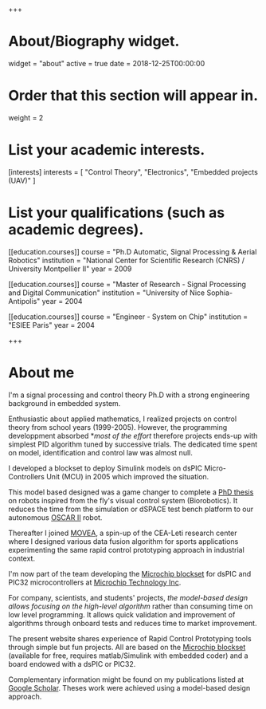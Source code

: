 +++
# About/Biography widget.
widget = "about"
active = true
date = 2018-12-25T00:00:00

# Order that this section will appear in.
weight = 2

# List your academic interests.
[interests]
  interests = [
    "Control Theory",
    "Electronics",
    "Embedded projects (UAV)"
  ]

# List your qualifications (such as academic degrees).
[[education.courses]]
  course = "Ph.D Automatic, Signal Processing & Aerial Robotics"
  institution = "National Center for Scientific Research (CNRS) / University Montpellier II"
  year = 2009

[[education.courses]]
  course = "Master of Research - Signal Processing and Digital Communication"
  institution = "University of Nice Sophia-Antipolis"
  year = 2004

[[education.courses]]
  course = "Engineer - System on Chip"
  institution = "ESIEE Paris"
  year = 2004
 
+++

# About me

I'm a signal processing and control theory Ph.D with a strong engineering background in embedded system.

Enthusiastic about applied mathematics, I realized projects on control theory from school years (1999-2005). However, the programming developpment absorbed **most of the effort* therefore projects ends-up with simplest PID algorithm tuned by successive trials. The dedicated time spent on model, identification and control law was almost null.

I developed a blockset to deploy Simulink models on dsPIC Micro-Controllers Unit (MCU) in 2005 which improved the situation.

This model based designed was a game changer to complete a [PhD thesis](http://www.kerhuel.eu/publi/Kerhuel_2009_PhD.pdf) on robots inspired from the fly's visual control system (Biorobotics). It reduces the time from the simulation or dSPACE test bench platform to our autonomous [OSCAR II](https://www.researchgate.net/figure/a-OSCAR-II-like-its-predecessor-OSCAR-I-is-a-tethered-aerial-robot-that-orients-its_fig11_261957721) robot. 

Thereafter I joined [MOVEA](https://www.ideas-laboratory.com/projects/movea/), a spin-up of the CEA-Leti research center where I designed various data fusion algorithm for sports applications experimenting the same rapid control prototyping approach in industrial context. 

I'm now part of the team developing the [Microchip blockset](https://www.microchip.com/simulinkblocks/) for dsPIC and PIC32 microcontrollers at [Microchip Technology Inc](https://www.microchip.com/). 

For company, scientists, and students' projects, *the model-based design allows focusing on the high-level algorithm* rather than consuming time on low level programming. It allows quick validation and improvement of algorithms through onboard tests and reduces time to market improvement.

The present website shares experience of Rapid Control Prototyping tools through simple but fun projects. All are based on the [Microchip blockset](https://www.microchip.com/simulinkblocks/) (available for free, requires matlab/Simulink with embedded coder) and a board endowed with a dsPIC or PIC32.

Complementary information might be found on my publications listed at [Google Scholar](https://scholar.google.co.uk/citations?user=61SJU_sAAAAJ/). Theses work were achieved using a model-based design approach.

